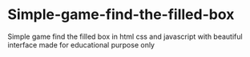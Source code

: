 # Simple-game-find-the-filled-box
Simple game find the filled box in html css and javascript with beautiful interface
made for educational purpose only
